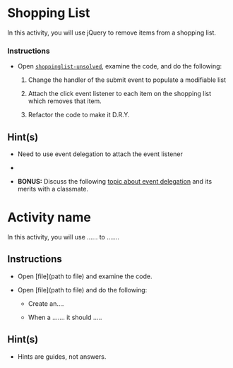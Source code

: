 # Shopping List

In this activity, you will use jQuery to remove items from a shopping list.

### Instructions

* Open [`shoppinglist-unsolved`](Unsolved/shoppinglist-unsolved.html), examine the code, and do the following:

    1. Change the handler of the submit event to populate a modifiable list
   
    2. Attach the click event listener to each item on the shopping list which removes that item.

    3. Refactor the code to make it D.R.Y.
   
## Hint(s) 
  * Need to use event delegation to attach the event listener
  
  * 

* **BONUS:** Discuss the following [topic about event delegation](https://api.jquery.com/on/#direct-and-delegated-events) and its merits with a classmate.


# Activity name

In this activity, you will use ...... to .......

## Instructions

* Open [file](path to file) and examine the code.

* Open [file](path to file) and do the following:

  * Create an....

  * When a ....... it should .....

## Hint(s)

* Hints are guides, not answers.